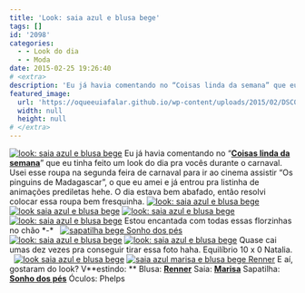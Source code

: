 ```yaml
---
title: 'Look: saia azul e blusa bege'
tags: []
id: '2098'
categories:
  - - Look do dia
  - - Moda
date: 2015-02-25 19:26:40
# <extra>
description: 'Eu já havia comentando no “Coisas linda da semana” que eu tinha feito um look do dia pra vocês durante o carnaval. Usei esse roupa na segunda feira de carnaval para ir ao cinema assistir “Os pinguins de Madagascar”, o que eu amei e já entrou pra listinha de animações prediletas hehe. O dia estava bem abafado, então resolvi colocar essa roupa bem fresquinha. &nbsp; &nbsp; E aí, gostaram do look? Vestindo:  Blusa: Renner Saia: Marisa Sapatilha: Sonho dos pés Óculos: Phelps'
featured_image: 
  url: 'https://oqueeuiafalar.github.io/wp-content/uploads/2015/02/DSC03561.jpg'
  width: null
  height: null
# </extra>
---
```


[![look: saia azul e blusa bege ](/wp-content/uploads/2015/02/DSC03561.jpg)](/wp-content/uploads/2015/02/DSC03561.jpg) Eu já havia comentando no “[**Coisas linda da semana**](http://natalia.blog.br/2015/02/21/coisas-lindas-da-semana-5/ "Coisas lindas da semana")” que eu tinha feito um look do dia pra vocês durante o carnaval. Usei esse roupa na segunda feira de carnaval para ir ao cinema assistir “Os pinguins de Madagascar”, o que eu amei e já entrou pra listinha de animações prediletas hehe. O dia estava bem abafado, então resolvi colocar essa roupa bem fresquinha. [![look: saia azul e blusa bege](/wp-content/uploads/2015/02/DSC03560.jpg)](/wp-content/uploads/2015/02/DSC03560.jpg) [![look saia azul e blusa bege](/wp-content/uploads/2015/02/DSC03562.jpg)](/wp-content/uploads/2015/02/DSC03562.jpg) [![look: saia azul e blusa bege](/wp-content/uploads/2015/02/DSC03564.jpg)](/wp-content/uploads/2015/02/DSC03564.jpg) [![look: saia azul e blusa bege](/wp-content/uploads/2015/02/DSC03572.jpg)](/wp-content/uploads/2015/02/DSC03572.jpg) Estou encantada com todas essas florzinhas no chão \*-\*   [![sapatilha bege Sonho dos pés](/wp-content/uploads/2015/02/DSC03577.jpg)](/wp-content/uploads/2015/02/DSC03577.jpg) [![look: saia azul e blusa bege](/wp-content/uploads/2015/02/DSC03582.jpg)](/wp-content/uploads/2015/02/DSC03582.jpg) [![look: saia azul e blusa bege](/wp-content/uploads/2015/02/DSC03574.jpg)](/wp-content/uploads/2015/02/DSC03574.jpg) Quase cai umas dez vezes pra conseguir tirar essa foto haha. Equilíbrio 10 x 0 Natalia.   [![look saia azul e blusa bege](/wp-content/uploads/2015/02/DSC03581.jpg)](/wp-content/uploads/2015/02/DSC03581.jpg) [![saia azul marisa e blusa bege Renner ](/wp-content/uploads/2015/02/DSC03579.jpg)](/wp-content/uploads/2015/02/DSC03579.jpg) E aí, gostaram do look? V**estindo: ** Blusa: [**Renner**](http://www.lojasrenner.com.br/ "Renner") Saia: [**Marisa**](http://www.marisa.com.br/ "Marisa") Sapatilha: [**Sonho dos pés**](http://sonhodospes.com.br/ "Sonho dos pés") Óculos: Phelps
